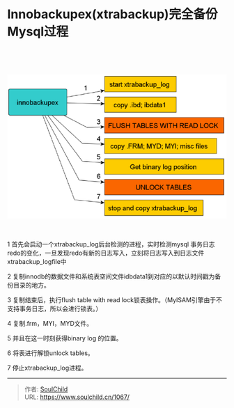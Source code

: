 # Innobackupex(xtrabackup)完全备份Mysql过程

<!--more-->
&nbsp;

&nbsp;

<img src="images/f1aadf8d487782d921c206a6e2feb81e.png" />

&nbsp;

1 首先会启动一个xtrabackup_log后台检测的进程，实时检测mysql 事务日志redo的变化，一旦发现redo有新的日志写入，立刻将日志写入到日志文件xtrabackup_logfile中

2 复制innodb的数据文件和系统表空间文件idbdata1到对应的以默认时间戳为备份目录的地方。

3 复制结束后，执行flush table with read lock锁表操作。（MyISAM引擎由于不支持事务日志，所以会进行锁表。）

4 复制.frm，MYI，MYD文件。

5 并且在这一时刻获得binary log 的位置。

6 将表进行解锁unlock tables。

7 停止xtrabackup_log进程。


---

> 作者: [SoulChild](https://www.soulchild.cn)  
> URL: https://www.soulchild.cn/1067/  

